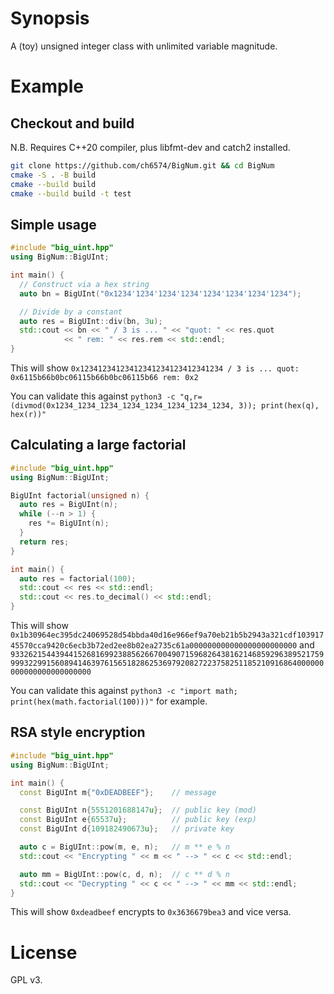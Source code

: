 # Synopsis
A (toy) unsigned integer class with unlimited variable magnitude.

# Example
## Checkout and build
N.B. Requires C++20 compiler, plus libfmt-dev and catch2 installed.

```bash
git clone https://github.com/ch6574/BigNum.git && cd BigNum
cmake -S . -B build
cmake --build build
cmake --build build -t test
```

## Simple usage
```c++
#include "big_uint.hpp"
using BigNum::BigUInt;

int main() {
  // Construct via a hex string
  auto bn = BigUInt("0x1234'1234'1234'1234'1234'1234'1234'1234");

  // Divide by a constant
  auto res = BigUInt::div(bn, 3u);
  std::cout << bn << " / 3 is ... " << "quot: " << res.quot
            << " rem: " << res.rem << std::endl;
}
```

This will show `0x12341234123412341234123412341234 / 3 is ... quot: 0x6115b66b0bc06115b66b0bc06115b66 rem: 0x2`

You can validate this against `python3 -c "q,r=(divmod(0x1234_1234_1234_1234_1234_1234_1234_1234, 3)); print(hex(q), hex(r))"`

## Calculating a large factorial
```c++
#include "big_uint.hpp"
using BigNum::BigUInt;

BigUInt factorial(unsigned n) {
  auto res = BigUInt(n);
  while (--n > 1) {
    res *= BigUInt(n);
  }
  return res;
}

int main() {
  auto res = factorial(100);
  std::cout << res << std::endl;
  std::cout << res.to_decimal() << std::endl;
}
```

This will show `0x1b30964ec395dc24069528d54bbda40d16e966ef9a70eb21b5b2943a321cdf10391745570cca9420c6ecb3b72ed2ee8b02ea2735c61a000000000000000000000000`
and `93326215443944152681699238856266700490715968264381621468592963895217599993229915608941463976156518286253697920827223758251185210916864000000000000000000000000`

You can validate this against `python3 -c "import math; print(hex(math.factorial(100)))"` for example.

## RSA style encryption
```c++
#include "big_uint.hpp"
using BigNum::BigUInt;

int main() {
  const BigUInt m{"0xDEADBEEF"};    // message

  const BigUInt n{5551201688147u};  // public key (mod)
  const BigUInt e{65537u};          // public key (exp)
  const BigUInt d{109182490673u};   // private key

  auto c = BigUInt::pow(m, e, n);   // m ** e % n
  std::cout << "Encrypting " << m << " --> " << c << std::endl;

  auto mm = BigUInt::pow(c, d, n);  // c ** d % n
  std::cout << "Decrypting " << c << " --> " << mm << std::endl;
}
```

This will show `0xdeadbeef` encrypts to `0x3636679bea3` and vice versa.


# License
GPL v3.
